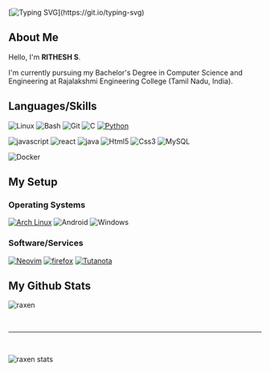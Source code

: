 [![Typing SVG](https://readme-typing-svg.herokuapp.com?color=98971A&lines=HELLO+WORLD+!)](https://git.io/typing-svg)

## About Me

Hello,  I'm **RITHESH S**.

I'm currently pursuing my Bachelor's Degree in Computer Science and Engineering at Rajalakshmi Engineering College (Tamil Nadu, India).

## Languages/Skills

![Linux](https://img.shields.io/badge/Linux-FCC624?style=for-the-badge&logo=linux&logoColor=black)
![Bash](https://img.shields.io/badge/Shell_Script-121011?style=for-the-badge&logo=gnu-bash&logoColor=white)
![Git](https://img.shields.io/badge/GIT-121011?style=for-the-badge&logo=git)
![C](https://img.shields.io/badge/C-00599C?style=for-the-badge&logo=c&logoColor=white)
[![Python](https://img.shields.io/badge/Python-3776AB?style=for-the-badge&logo=python&logoColor=white)](https://www.python.org/)

![javascript](https://img.shields.io/badge/JavaScript-F7DF1E.svg?logo=javascript&logoColor=black)
![react](https://img.shields.io/badge/React-20232a.svg?logo=react&logoColor=gray)
![java](https://custom-icon-badges.demolab.com/badge/Java-007396.svg?logo=java&logoColor=white)
![Html5](https://img.shields.io/badge/HTML-239120?style=for-the-badge&logo=html5&logoColor=white)
![Css3](https://img.shields.io/badge/css3-css-white?style=for-the-badge&logo=CSS3&logoColor=white)
![MySQL](https://img.shields.io/badge/MySQL-00000F?style=for-the-badge&logo=mysql&logoColor=white)

![Docker](https://img.shields.io/badge/Docker-2CA5E0?style=for-the-badge&logo=docker&logoColor=white)

## My Setup

### Operating Systems

[![Arch Linux](https://img.shields.io/badge/Arch_Linux-1793D1?style=for-the-badge&logo=arch-linux&logoColor=white)](https://archlinux.org/)
![Android](https://img.shields.io/badge/Android-3DDC84?style=for-the-badge&logo=android&logoColor=white)
![Windows](https://img.shields.io/badge/Windows-0078D6?style=for-the-badge&logo=windows&logoColor=white)



### Software/Services

[![Neovim](https://img.shields.io/badge/VIM-%2311AB00.svg?&style=for-the-badge&logo=vim&logoColor=white)](https://https://neovim.io/)
[![firefox](https://img.shields.io/badge/Firefox_Browser-FF7139?style=for-the-badge&logo=Firefox-Browser&logoColor=white)](https://www.mozilla.org/en-US/firefox/new/)
[![Tutanota](https://img.shields.io/badge/Tutanota-840010?style=for-the-badge&logo=tutanota&logoColor=white)](https://tutanota.com/)

## My Github Stats 
![raxen](https://github-readme-stats.vercel.app/api/top-langs/?username=raxen001&theme=gruvbox&show_icons=true)

<br>

----

<br>

![raxen stats](https://github-readme-stats.vercel.app/api?username=raxen001&theme=gruvbox&show_icons=true)
